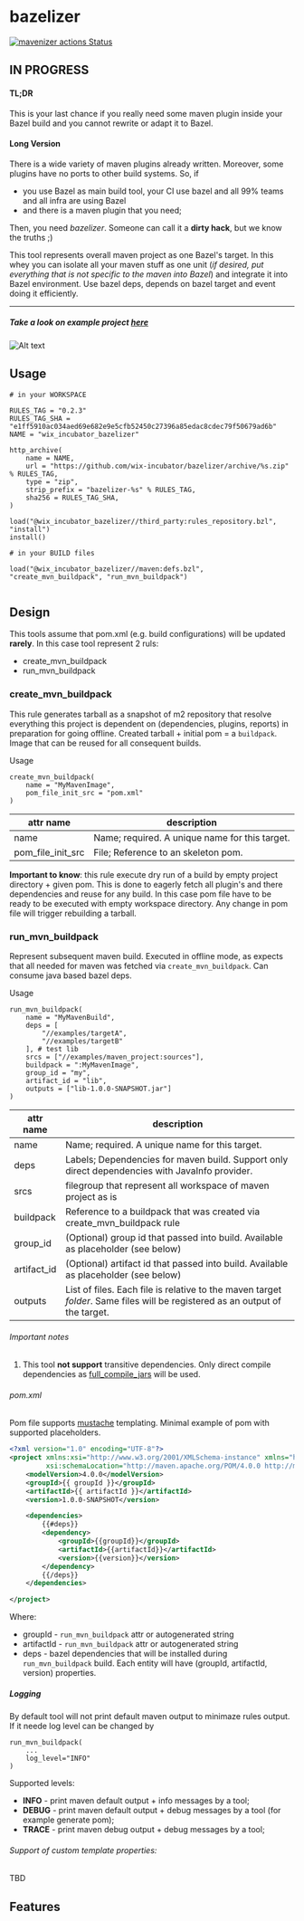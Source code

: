 # bazelizer

[![mavenizer actions Status](https://github.com/wix-incubator/mavenizer/workflows/CI/badge.svg)](https://github.com/wix-incubator/mavenizer/actions)

## IN PROGRESS 

#### TL;DR
This is your last chance if you really need some maven plugin inside your Bazel build and you cannot rewrite or adapt it to Bazel.
 
#### Long Version
 
There is a wide variety of maven plugins already written. Moreover, some plugins have no ports to other build systems. So, if 

- you use Bazel as main build tool, your CI use bazel and all 99% teams and all infra are using Bazel
- and there is a maven plugin that you need;

Then, you need *bazelizer*. 
Someone can call it a **dirty hack**, but we know the truths ;)

This tool represents overall maven project as one Bazel's target.
In this whey you can isolate all your maven stuff as one unit (_if desired, put everything that is not specific to the maven into Bazel_) and integrate it into  Bazel environment.
Use bazel deps, depends on bazel target and event doing it efficiently. 

***

##### Take a look on example project [here](tests/integration/README.md)


![Alt text](assets/ci.png?raw=true "Title")


## Usage

```
# in your WORKSPACE

RULES_TAG = "0.2.3"
RULES_TAG_SHA = "e1ff5910ac034aed69e682e9e5cfb52450c27396a85edac8cdec79f50679ad6b"
NAME = "wix_incubator_bazelizer"

http_archive(
    name = NAME,
    url = "https://github.com/wix-incubator/bazelizer/archive/%s.zip" % RULES_TAG,
    type = "zip",
    strip_prefix = "bazelizer-%s" % RULES_TAG,
    sha256 = RULES_TAG_SHA,
)

load("@wix_incubator_bazelizer//third_party:rules_repository.bzl", "install")
install()

# in your BUILD files

load("@wix_incubator_bazelizer//maven:defs.bzl", "create_mvn_buildpack", "run_mvn_buildpack")


```


## Design

This tools assume that pom.xml (e.g. build configurations) will be updated **rarely**. In this case tool represent 2 ruls:

- create_mvn_buildpack
- run_mvn_buildpack


### create_mvn_buildpack
 
This rule generates tarball as a snapshot of m2 repository that resolve everything this project is dependent on (dependencies, plugins, reports) in preparation for going offline. 
Created tarball + initial pom = a `buildpack`. Image that can be reused for all consequent builds. 
                                                           

Usage
```
create_mvn_buildpack(
    name = "MyMavenImage",
    pom_file_init_src = "pom.xml"
)
```
  
| attr name  | description  |
|---|---|
| name  | Name; required. A unique name for this target.  |
| pom_file_init_src  | File; Reference to an skeleton pom.     |


**Important to know**: this rule execute dry run of a build by empty project directory + given pom.
This is done to eagerly fetch all plugin's and there dependencies and reuse for any build. In this case pom file have to be ready to be executed with empty workspace directory.
Any change in pom file will trigger rebuilding a tarball.



### run_mvn_buildpack

Represent subsequent maven build. Executed in offline mode, as expects that all needed for maven was fetched via `create_mvn_buildpack`. Can consume java based bazel deps.

Usage
```
run_mvn_buildpack(
    name = "MyMavenBuild",
    deps = [
        "//examples/targetA",
        "//examples/targetB"
    ], # test lib
    srcs = ["//examples/maven_project:sources"],
    buildpack = ":MyMavenImage",
    group_id = "my",
    artifact_id = "lib",
    outputs = ["lib-1.0.0-SNAPSHOT.jar"]
)
```


| attr name  | description  |
|---|---|
| name  | Name; required. A unique name for this target.  |
| deps  | Labels; Dependencies for maven build. Support only direct dependencies with JavaInfo provider.     |
| srcs  | filegroup that represent all workspace of maven project as is     |
| buildpack  | Reference to a buildpack that was created via  create_mvn_buildpack rule    |
| group_id  | (Optional) group id that passed into build. Available as placeholder (see below)   |
| artifact_id  | (Optional) artifact id that passed into build. Available as placeholder (see below)   |
| outputs  | List of files. Each file is relative to the maven target _folder_. Same files will be registered as an output of the target.   |


###### Important notes

1. This tool **not support** transitive dependencies. Only direct compile dependencies as [full_compile_jars](https://docs.bazel.build/versions/master/skylark/lib/JavaInfo.html#full_compile_jars) will be used.    

###### pom.xml 

Pom file supports  [mustache](https://mustache.github.io/) templating. Minimal example of pom with supported placeholders.

```xml
<?xml version="1.0" encoding="UTF-8"?>
<project xmlns:xsi="http://www.w3.org/2001/XMLSchema-instance" xmlns="http://maven.apache.org/POM/4.0.0"
         xsi:schemaLocation="http://maven.apache.org/POM/4.0.0 http://maven.apache.org/xsd/maven-4.0.0.xsd">
    <modelVersion>4.0.0</modelVersion>
    <groupId>{{ groupId }}</groupId>
    <artifactId>{{ artifactId }}</artifactId>
    <version>1.0.0-SNAPSHOT</version>

    <dependencies>
        {{#deps}}
        <dependency>
            <groupId>{{groupId}}</groupId>
            <artifactId>{{artifactId}}</artifactId>
            <version>{{version}}</version>
        </dependency>
        {{/deps}}
    </dependencies>

</project>
```

Where:
- groupId - `run_mvn_buildpack` attr or autogenerated string
- artifactId - `run_mvn_buildpack` attr or autogenerated string
- deps - bazel dependencies that will be installed during `run_mvn_buildpack` build. Each entity will have (groupId, artifactId, version) properties.



##### Logging

By default tool will not print default maven output to minimaze rules output. If it neede log level can be changed by 
```
run_mvn_buildpack(
    ...
    log_level="INFO"
)
```

Supported levels:

- **INFO** - print maven default output + info messages by a tool;
- **DEBUG** - print maven default output + debug messages by a tool (for example generate pom);
- **TRACE** - print maven debug output + debug messages by a tool;

###### Support of custom template properties:

TBD


## Features
